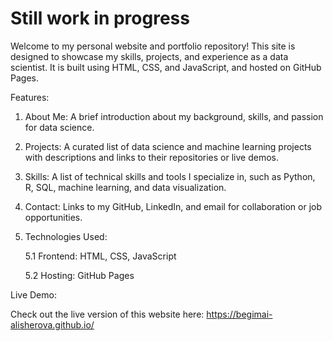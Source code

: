 # Still work in progress

Welcome to my personal website and portfolio repository! This site is designed to showcase my skills, projects, and experience as a data scientist. It is built using HTML, CSS, and JavaScript, and hosted on GitHub Pages.

Features:
1. About Me: A brief introduction about my background, skills, and passion for data science.

2. Projects: A curated list of data science and machine learning projects with descriptions and links to their repositories or live demos.
  
3. Skills: A list of technical skills and tools I specialize in, such as Python, R, SQL, machine learning, and data visualization.

4. Contact: Links to my GitHub, LinkedIn, and email for collaboration or job opportunities.

5. Technologies Used:

    5.1 Frontend: HTML, CSS, JavaScript

    5.2 Hosting: GitHub Pages

Live Demo:

Check out the live version of this website here: https://begimai-alisherova.github.io/
